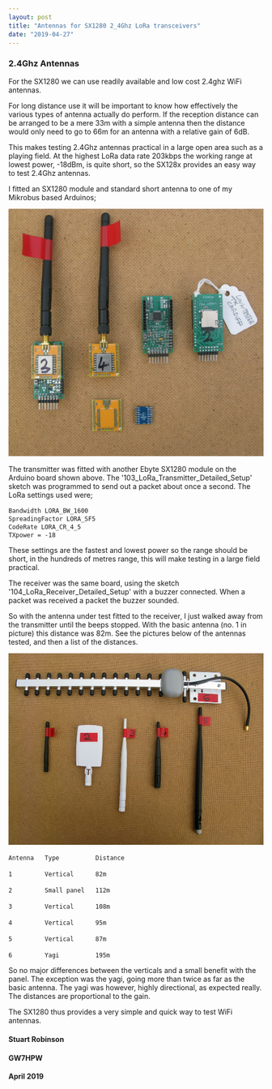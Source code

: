 ```yaml
---
layout: post
title: "Antennas for SX1280 2_4Ghz LoRa transceivers"
date: "2019-04-27"
---
```



### 2.4Ghz Antennas

For the SX1280 we can use readily available and low cost 2.4ghz WiFi antennas.

For long distance use it will be important to know how effectively the various types of antenna actually do perform. If the reception distance can be arranged to be a mere 33m with a simple antenna then the distance would only need to go to 66m for an antenna with a relative gain of 6dB. 

This makes testing 2.4Ghz antennas practical in a large open area such as a playing field. At the highest LoRa data rate 203kbps the working range at lowest power, -18dBm, is quite short, so the SX128x provides an easy way to test 2.4Ghz antennas.  

I fitted an SX1280 module and standard short antenna to one of my Mikrobus based Arduinos;

![Picture 1](/images/Arduinos.jpg)

The transmitter was fitted with another Ebyte SX1280 module on the Arduino board shown above. The '103_LoRa_Transmitter_Detailed_Setup' sketch was programmed to send out a packet about once a second. The LoRa settings used were;

	Bandwidth LORA_BW_1600
	SpreadingFactor LORA_SF5
	CodeRate LORA_CR_4_5
	TXpower = -18 

These settings are the fastest and lowest power so the range should be short, in the hundreds of metres range, this will make testing in a large field practical. 

The receiver was the same board, using the sketch '104_LoRa_Receiver_Detailed_Setup' with a buzzer connected. When a packet was received a packet the buzzer sounded. 

So with the antenna under test fitted to the receiver, I just walked away from the transmitter until the beeps stopped. With the basic antenna (no. 1 in picture) this distance was 82m. See the pictures below of the antennas tested, and then a list of the distances. 

![Picture 1](/images/2_4Ghz_Antennas.jpg)

    Antenna   Type          Distance
    
    1         Vertical      82m 
    
    2         Small panel   112m 
    
    3         Vertical      108m 
    
    4         Vertical      95m 
    
    5         Vertical      87m 
    
    6         Yagi          195m 

So no major differences between the verticals and a small benefit with the panel. The exception was the yagi, going more than twice as far as the basic antenna. The yagi was however, highly directional, as expected really. The distances are proportional to the gain.  

The SX1280 thus provides a very simple and quick way to test WiFi antennas. 


#### Stuart Robinson

#### GW7HPW

#### April 2019